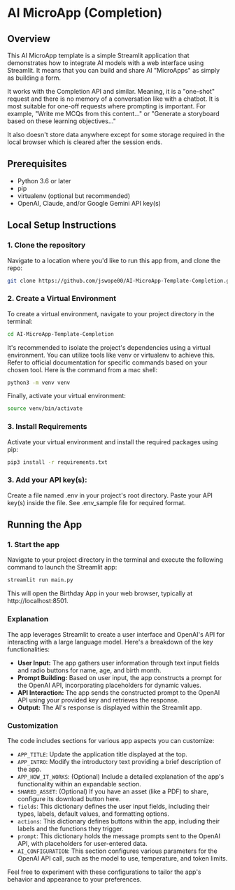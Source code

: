 # AI MicroApp (Completion)

## Overview
This AI MicroApp template is a simple Streamlit application that demonstrates how to integrate AI models with a web interface using Streamlit. It means that you can build and share AI "MicroApps" as simply as building a form. 

It works with the Completion API and similar. Meaning, it is a "one-shot" request and there is no memory of a conversation like with a chatbot. It is most suitable for one-off requests where prompting is important. For example, "Write me MCQs from this content..." or "Generate a storyboard based on these learning objectives..."

It also doesn't store data anywhere except for some storage required in the local browser which is cleared after the session ends. 

## Prerequisites
- Python 3.6 or later
- pip
- virtualenv (optional but recommended)
- OpenAI, Claude, and/or Google Gemini API key(s)

## Local Setup Instructions

### 1. Clone the repository

Navigate to a location where you'd like to run this app from, and clone the repo:

```bash
git clone https://github.com/jswope00/AI-MicroApp-Template-Completion.git
```

### 2. Create a Virtual Environment

To create a virtual environment, navigate to your project directory in the terminal:
```bash
cd AI-MicroApp-Template-Completion
```

It's recommended to isolate the project's dependencies using a virtual environment. You can utilize tools like venv or virtualenv to achieve this. Refer to official documentation for specific commands based on your chosen tool. Here is the command from a mac shell:
```bash
python3 -m venv venv
```

Finally, activate your virtual environment:
```bash
source venv/bin/activate
```

### 3. Install Requirements
Activate your virtual environment and install the required packages using pip:
```bash
pip3 install -r requirements.txt
```

### 3. Add your API key(s):
Create a file named .env in your project's root directory. Paste your API key(s) inside the file. See .env_sample file for required format. 

## Running the App

### 1. Start the app

Navigate to your project directory in the terminal and execute the following command to launch the Streamlit app:
```bash
streamlit run main.py
```

This will open the Birthday App in your web browser, typically at http://localhost:8501.


### Explanation

The app leverages Streamlit to create a user interface and OpenAI's API for interacting with a large language model. Here's a breakdown of the key functionalities:

-   **User Input:**  The app gathers user information through text input fields and radio buttons for name, age, and birth month.
-   **Prompt Building:**  Based on user input, the app constructs a prompt for the OpenAI API, incorporating placeholders for dynamic values.
-   **API Interaction:**  The app sends the constructed prompt to the OpenAI API using your provided key and retrieves the response.
-   **Output:**  The AI's response is displayed within the Streamlit app.

### Customization

The code includes sections for various app aspects you can customize:

-   `APP_TITLE`: Update the application title displayed at the top.
-   `APP_INTRO`: Modify the introductory text providing a brief description of the app.
-   `APP_HOW_IT_WORKS`: (Optional) Include a detailed explanation of the app's functionality within an expandable section.
-   `SHARED_ASSET`: (Optional) If you have an asset (like a PDF) to share, configure its download button here.
-   `fields`: This dictionary defines the user input fields, including their types, labels, default values, and formatting options.
-   `actions`: This dictionary defines buttons within the app, including their labels and the functions they trigger.
-   `prompt`: This dictionary holds the message prompts sent to the OpenAI API, with placeholders for user-entered data.
-   `AI_CONFIGURATION`: This section configures various parameters for the OpenAI API call, such as the model to use, temperature, and token limits.

Feel free to experiment with these configurations to tailor the app's behavior and appearance to your preferences.


